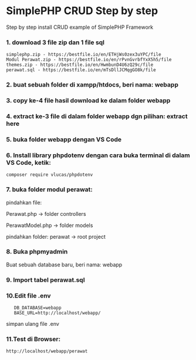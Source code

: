 # SimplePHP CRUD Step by step
Step by step install CRUD example of SimplePHP Framework

### 1. download 3 file zip dan 1 file sql
```
simplephp.zip - https://bestfile.io/en/ETHjWs0zex3uYPC/file
Modul Perawat.zip - https://bestfile.io/en/rPvnGvrbfYxX5h5/file
themes.zip - https://bestfile.io/en/HwmbunD4U6zQ29c/file
perawat.sql - https://bestfile.io/en/mTsDllJCMqgGO8k/file
```
### 2. buat sebuah folder di xampp/htdocs, beri nama: webapp
### 3. copy ke-4 file hasil download ke dalam folder webapp
### 4. extract ke-3 file di dalam folder webapp dgn pilihan: extract here
### 5. buka folder webapp dengan VS Code
### 6. Install library phpdotenv dengan cara buka terminal di dalam VS Code, ketik:
```
composer require vlucas/phpdotenv
```
### 7. buka folder modul perawat:
pindahkan file:

Perawat.php -> folder controllers

PerawatModel.php -> folder models   

pindahkan folder: perawat -> root project

### 8. Buka phpmyadmin
Buat sebuah database baru, beri nama: webapp
### 9. Import tabel perawat.sql
### 10.Edit file .env
```
   DB_DATABASE=webapp
   BASE_URL=http://localhost/webapp/
```
simpan ulang file .env
### 11.Test di Browser:
```
http://localhost/webapp/perawat
```
